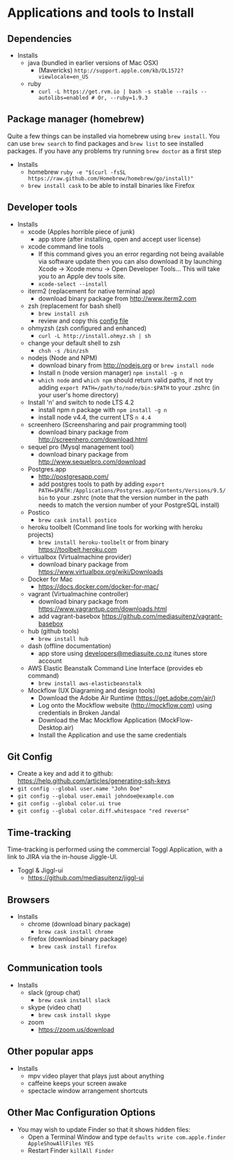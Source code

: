 # Applications and tools to Install

## Dependencies

- Installs
    - java (bundled in earlier versions of Mac OSX)
        - (Mavericks) `http://support.apple.com/kb/DL1572?viewlocale=en_US`
    - ruby
        - `curl -L https://get.rvm.io | bash -s stable --rails --autolibs=enabled # Or, --ruby=1.9.3`

## Package manager (homebrew)

Quite a few things can be installed via homebrew using `brew install`. You can use
`brew search` to find packages and `brew list` to see installed packages. If you have
any problems try running `brew doctor` as a first step

- Installs
    - homebrew `ruby -e "$(curl -fsSL https://raw.github.com/Homebrew/homebrew/go/install)"`
    - `brew install cask` to be able to install binaries like Firefox

## Developer tools

- Installs
    - xcode (Apples horrible piece of junk)
        - app store (after installing, open and accept user license)
    - xcode command line tools
        - If this command gives you an error regarding not being available via software update then you can also download it by launching Xcode -> Xcode menu -> Open Developer Tools... This will take you to an Apple dev tools site.
        - `xcode-select --install`
    - iterm2 (replacement for native terminal app)
        - download binary package from http://www.iterm2.com
    - zsh (replacement for bash shell)
        - `brew install zsh`
        - review and copy this [config file](.zshrc)
    - ohmyzsh (zsh configured and enhanced)
        - `curl -L http://install.ohmyz.sh | sh`
    - change your default shell to zsh
        - `chsh -s /bin/zsh`
    - nodejs (Node and NPM)
        - download binary from http://nodejs.org or `brew install node`
        - Install n (node version manager) `npm install -g n`
        - `which node` and `which npm` should return valid paths, if not try adding `export PATH=/path/to/node/bin:$PATH` to your .zshrc (in your user's home directory)
    - Install 'n' and switch to node LTS 4.2
        - install npm n package with `npm install -g n`
        - install node v4.4, the current LTS `n 4.4`
    - screenhero (Screensharing and pair programming tool)
        - download binary package from http://screenhero.com/download.html
    - sequel pro (Mysql management tool)
        - download binary package from http://www.sequelpro.com/download
    - Postgres.app
        - http://postgresapp.com/
        - add postgres tools to path by adding `export PATH=$PATH:/Applications/Postgres.app/Contents/Versions/9.5/bin` to your .zshrc (note that the version number in the path needs to match the version number of your PostgreSQL install)
    - Postico
        - `brew cask install postico`  
    - heroku toolbelt (Command line tools for working with heroku projects)
        - `brew install heroku-toolbelt` or from binary https://toolbelt.heroku.com
    - virtualbox (Virtualmachine provider)
        - download binary package from https://www.virtualbox.org/wiki/Downloads
    - Docker for Mac
        - https://docs.docker.com/docker-for-mac/
    - vagrant (Virtualmachine controller)
        - download binary package from https://www.vagrantup.com/downloads.html
        - add vagrant-basebox https://github.com/mediasuitenz/vagrant-basebox
    - hub (github tools)
        - `brew install hub`
    - dash (offline documentation)
        - app store using developers@mediasuite.co.nz itunes store account
    - AWS Elastic Beanstalk Command Line Interface (provides eb command)
        - `brew install aws-elasticbeanstalk`
    - Mockflow (UX Diagraming and design tools)
        -  Download the Adobe Air Runtime (https://get.adobe.com/air/)
        -  Log onto the Mockflow website (http://mockflow.com) using credentials in Broken Jandal
        -  Download the Mac Mockflow Application (MockFlow-Desktop.air)
        -  Install the Application and use the same credentials

## Git Config
- Create a key and add it to github: https://help.github.com/articles/generating-ssh-keys
- `git config --global user.name "John Doe"`
- `git config --global user.email johndoe@example.com`
- `git config --global color.ui true`
- `git config --global color.diff.whitespace "red reverse"`

## Time-tracking

  Time-tracking is performed using the commercial Toggl Application, with a link to JIRA via the in-house Jiggle-UI.

- Toggl & Jiggl-ui
    - https://github.com/mediasuitenz/jiggl-ui

## Browsers

- Installs
    - chrome    (download binary package)
        - `brew cask install chrome`
    - firefox   (download binary package)
        - `brew cask install firefox` 

## Communication tools

- Installs
    - slack   (group chat)
        - `brew cask install slack`
    - skype     (video chat)
        - `brew cask install skype`
    - zoom
        - https://zoom.us/download

## Other popular apps

- Installs
    - mpv  video player that plays just about anything
    - caffeine  keeps your screen awake
    - spectacle   window arrangement shortcuts

## Other Mac Configuration Options
 - You may wish to update Finder so that it shows hidden files:
    -  Open a Terminal Window and type `defaults write com.apple.finder AppleShowAllFiles YES`
    -  Restart Finder `killAll Finder`
